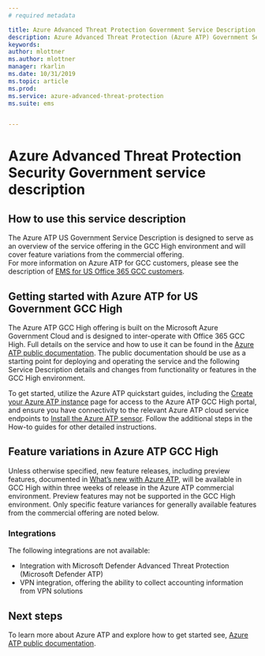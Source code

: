 ```yaml
---
# required metadata

title: Azure Advanced Threat Protection Government Service Description 
description: Azure Advanced Threat Protection (Azure ATP) Government Service Description is designed to serve as an overview of our offering
keywords:
author: mlottner
ms.author: mlottner
manager: rkarlin
ms.date: 10/31/2019
ms.topic: article
ms.prod:
ms.service: azure-advanced-threat-protection
ms.suite: ems


---
```

# Azure Advanced Threat Protection Security Government service description

## How to use this service description 
The Azure ATP US Government Service Description is designed to serve as an overview of the service offering in the GCC High environment and will cover feature variations from the commercial offering.  
For more information on Azure ATP for GCC customers, please see the description of [EMS for US Office 365 GCC customers](https://docs.microsoft.com/enterprise-mobility-security/solutions/ems-govt-service-description#ems-for-us-office-365-gcc-customers).   

## Getting started with Azure ATP for US Government GCC High 
The Azure ATP GCC High offering is built on the Microsoft Azure Government Cloud and is designed to inter-operate with Office 365 GCC High. Full details on the service and how to use it can be found in the [Azure ATP public documentation](https://docs.microsoft.com/azure-advanced-threat-protection/). The public documentation should be use as a starting point for deploying and operating the service and the following Service Description details and changes from functionality or features in the GCC High environment.

To get started, utilize the Azure ATP quickstart guides, including the [Create your Azure ATP instance](https://docs.microsoft.com/azure-advanced-threat-protection/install-atp-step1) page for access to the Azure ATP GCC High portal, and ensure you have connectivity to the relevant Azure ATP cloud service endpoints to [Install the Azure ATP sensor](https://docs.microsoft.com/azure-advanced-threat-protection/install-atp-step4). Follow the additional steps in the How-to guides for other detailed instructions.  

## Feature variations in Azure ATP GCC High 
Unless otherwise specified, new feature releases, including preview features, documented in [What’s new with Azure ATP](https://docs.microsoft.com/azure-advanced-threat-protection/atp-whats-new), will be available in GCC High within three weeks of release in the Azure ATP commercial environment. Preview features may not be supported in the GCC High environment. Only specific feature variances for generally available features from the commercial offering are noted below. 

### Integrations  
The following integrations are not available: 
- Integration with Microsoft Defender Advanced Threat Protection (Microsoft Defender ATP)  
- VPN integration, offering the ability to collect accounting information from VPN solutions

## Next steps
To learn more about Azure ATP and explore how to get started see, [Azure ATP public documentation](https://docs.microsoft.com/azure-advanced-threat-protection/).